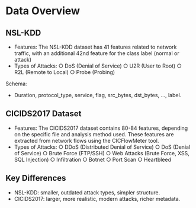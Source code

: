 # Data Overview

## NSL-KDD
- Features: The NSL-KDD dataset has 41 features related to network traffic, with an additional 42nd feature for the class label (normal or attack)
- Types of Attacks: 
        ○ DoS (Denial of Service)
        ○ U2R (User to Root)
        ○ R2L (Remote to Local)
        ○ Probe (Probing)

Schema:
- Duration, protocol_type, service, flag, src_bytes, dst_bytes, …, label.

## CICIDS2017 Dataset
- Features: The CICIDS2017 dataset contains 80-84 features, depending on the specific file and analysis method used. These features are extracted from network flows using the CICFlowMeter tool.
- Types of Attacks: 
        ○ DDoS (Distributed Denial of Service)
        ○ DoS (Denial of Service)
        ○ Brute Force (FTP/SSH)
        ○ Web Attacks (Brute Force, XSS, SQL Injection)
        ○ Infiltration
        ○ Botnet
        ○ Port Scan
        ○ Heartbleed

## Key Differences
- NSL-KDD: smaller, outdated attack types, simpler structure.  
- CICIDS2017: larger, more realistic, modern attacks, richer metadata.